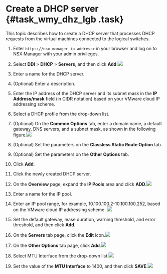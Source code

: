 # Create a DHCP server {#task_wmy_dhz_lgb .task}

This topic describes how to create a DHCP server that processes DHCP requests from the virtual machines connected to the logical switches.

1.  Enter `https://nsx-manager-ip-address>` in your browser and log on to NSX Manager with your admin privileges. 
2.   Select **DDI** \> **DHCP** \> **Servers**, and then click **Add**.![](http://static-aliyun-doc.oss-cn-hangzhou.aliyuncs.com/assets/img/85014/154857847636119_en-US.png)

 
3.  Enter a name for the DHCP server. 
4.  \(Optional\) Enter a description. 
5.  Enter the IP address of the DHCP server and its subnet mask in the **IP Address/mask** field \(in CIDR notation\) based on your VMware cloud IP addressing scheme. 
6.  Select a DHCP profile from the drop-down list. 
7.   \(Optional\) On the **Common Options** tab, enter a domain name, a default gateway, DNS servers, and a subnet mask, as shown in the following figure.![](http://static-aliyun-doc.oss-cn-hangzhou.aliyuncs.com/assets/img/85014/154857847636120_en-US.png)

 
8.  \(Optional\) Set the parameters on the **Classless Static Route Option** tab. 
9.  \(Optional\) Set the parameters on the **Other Options** tab. 
10. Click **Add**. 
11. Click the newly created DHCP server. 
12.  On the **Overview** page, expand the **IP Pools** area and click **ADD**.![](http://static-aliyun-doc.oss-cn-hangzhou.aliyuncs.com/assets/img/85014/154857847636121_en-US.png)

 
13. Enter a name for the IP pool. 
14.  Enter an IP pool range, for example, 10.100.100.2-10.100.100.252, based on the VMware cloud IP addressing scheme. ![](http://static-aliyun-doc.oss-cn-hangzhou.aliyuncs.com/assets/img/85014/154857847636122_en-US.png)

 
15. Set the default gateway, lease duration, warning threshold, and error threshold, and then click **Add**. 
16.  On the **Servers** tab page, click the **Edit** icon.![](http://static-aliyun-doc.oss-cn-hangzhou.aliyuncs.com/assets/img/85014/154857847736123_en-US.png)

  
17.  On the **Other Options** tab page, click **Add**.![](http://static-aliyun-doc.oss-cn-hangzhou.aliyuncs.com/assets/img/85014/154857847736124_en-US.png)

  
18.  Select MTU Interface from the drop-down list.![](http://static-aliyun-doc.oss-cn-hangzhou.aliyuncs.com/assets/img/85014/154857847736125_en-US.png)

  
19.  Set the value of the **MTU Interface** to 1400, and then click **SAVE**.![](http://static-aliyun-doc.oss-cn-hangzhou.aliyuncs.com/assets/img/85014/154857847736126_en-US.png)

  

